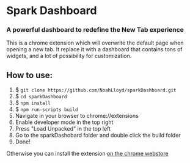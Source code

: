 # Spark Dashboard
### A powerful dashboard to redefine the New Tab experience
This is a chrome extension which will overwrite the default page when opening a new tab. It replace it with a dashboard that contains tons of widgets, and a lot of possibility for customization.
## How to use:
1. $ `git clone https://github.com/NoahLloyd/sparkDashboard.git`
2. $ `cd sparkDashboard`
3. $ `npm install`
4. $ `npm run-scripts build`
5. Navigate in your browser to chrome://extensions
6. Enable developer mode in the top right
7. Press "Load Unpacked" in the top left
8. Go to the sparkDashobard folder and double click the build folder
9. Done!

Otherwise you can install the extension [on the chrome webstore](https://chrome.google.com/webstore/detail/spark-dashboard/nbipionifceibpbknobhdldjbfbkfcnc)

